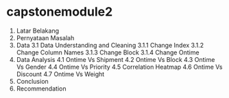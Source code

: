 # capstonemodule2

1. Latar Belakang
2. Pernyataan Masalah
3. Data
   3.1  Data Understanding and Cleaning
   3.1.1 Change Index
   3.1.2 Change Column Names
   3.1.3 Change Block
   3.1.4 Change Ontime
4. Data Analysis
   4.1  Ontime Vs Shipment
   4.2  Ontime Vs Block
   4.3  Ontime Vs Gender
   4.4  Ontime Vs Priority
   4.5  Correlation Heatmap
   4.6  Ontime Vs Discount
   4.7  Ontime Vs Weight
5. Conclusion
6. Recommendation
